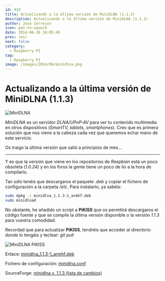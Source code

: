 ```yaml
---
id: 423
title: Actualizando a la última versión de MiniDLNA (1.1.3)
description: Actualizando a la última versión de MiniDLNA (1.1.3)
author: Jose Cerrejon
icon: pen-to-square
date: 2014-06-26 10:05:45
prev: /es/
next: false
category:
  - Raspberry PI
tag:
  - Raspberry PI
image: /images/2014/06/minidlna.png
---
```


# Actualizando a la última versión de MiniDLNA (1.1.3)

![MiniDLNA](/images/2014/06/minidlna.png)

*MiniDLNA* es un servidor *DLNA/UPnP-AV* para ver tu contenido multimedia en otros dispositivos (*SmartTV, tablets, smartphones*). Creo que es primera solución que nos viene a la cabeza cada vez que queremos echar mano de este servicio. 

Os traigo la última versión que salió a principios de mes...

- - -
Y es que la versión que viene en los repositorios de *Raspbian* está un poco obsoleta (*1.0.24*) y en los foros la gente tiene un poco de lío a la hora de compilarlo.

Tan sólo tenéis que descargaros el paquete *.deb* y copiar el fichero de configuración a la carpeta */etc*. Para instalarlo, ya sabéis:

```bash
sudo dpkg -i minidlna_1.1.3-1_armhf.deb
sudo minidlnad
```

No obstante, he añadido un script a **PiKISS** que os permitirá descargaros el código fuente y que se compile la última versión disponible o la versión *1.1.3* para vuestra comodidad. 

Recordad que para actualizar **PiKISS**, tendréis que acceder al directorio donde lo tengáis y teclear: *git pull* 

![MiniDLNA PiKISS](/images/2014/06/minidlna_pikiss.png)

Enlace: [minidlna_1.1.3-1_armhf.deb](/res/minidlna_1.1.3-1_armhf.deb)

Fichero de configuración: [minidlna.conf](/res/minidlna.conf)

SourceForge: [minidlna v. 1.1.3 (lista de cambios)](http://sourceforge.net/projects/minidlna/files/minidlna/1.1.3/)